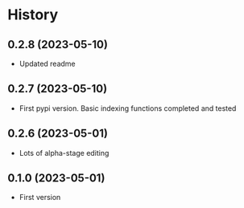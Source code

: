 # History

## 0.2.8 (2023-05-10)
* Updated readme

## 0.2.7 (2023-05-10)
* First pypi version. Basic indexing functions completed and tested

## 0.2.6 (2023-05-01)
* Lots of alpha-stage editing

## 0.1.0 (2023-05-01)
* First version
